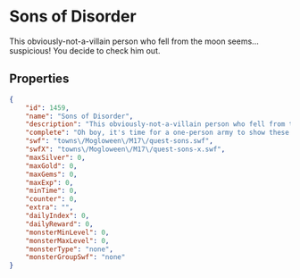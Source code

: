 # Sons of Disorder

This obviously-not-a-villain person who fell from the moon seems... suspicious! You decide to check him out.

## Properties

```json
{
    "id": 1459,
    "name": "Sons of Disorder",
    "description": "This obviously-not-a-villain person who fell from the moon seems... suspicious! You decide to check him out.",
    "complete": "Oh boy, it's time for a one-person army to show these Sons of Disorder their place!",
    "swf": "towns\/Mogloween\/M17\/quest-sons.swf",
    "swfX": "towns\/Mogloween\/M17\/quest-sons-x.swf",
    "maxSilver": 0,
    "maxGold": 0,
    "maxGems": 0,
    "maxExp": 0,
    "minTime": 0,
    "counter": 0,
    "extra": "",
    "dailyIndex": 0,
    "dailyReward": 0,
    "monsterMinLevel": 0,
    "monsterMaxLevel": 0,
    "monsterType": "none",
    "monsterGroupSwf": "none"
}
```

